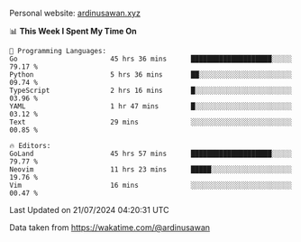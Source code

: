 Personal website: [ardinusawan.xyz](https://ardinusawan.xyz)

<!--START_SECTION:waka-->
📊 **This Week I Spent My Time On** 

```text
💬 Programming Languages: 
Go                       45 hrs 36 mins      ████████████████████░░░░░   79.17 % 
Python                   5 hrs 36 mins       ██░░░░░░░░░░░░░░░░░░░░░░░   09.74 % 
TypeScript               2 hrs 16 mins       █░░░░░░░░░░░░░░░░░░░░░░░░   03.96 % 
YAML                     1 hr 47 mins        █░░░░░░░░░░░░░░░░░░░░░░░░   03.12 % 
Text                     29 mins             ░░░░░░░░░░░░░░░░░░░░░░░░░   00.85 % 

🔥 Editors: 
GoLand                   45 hrs 57 mins      ████████████████████░░░░░   79.77 % 
Neovim                   11 hrs 23 mins      █████░░░░░░░░░░░░░░░░░░░░   19.76 % 
Vim                      16 mins             ░░░░░░░░░░░░░░░░░░░░░░░░░   00.47 % 
```


 Last Updated on 21/07/2024 04:20:31 UTC
<!--END_SECTION:waka-->
Data taken from https://wakatime.com/@ardinusawan
